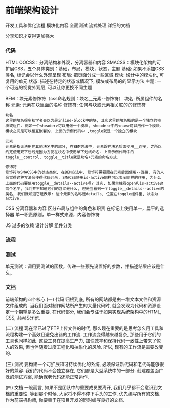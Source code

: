 # 前端架构设计
开发工具和优化流程
模块化内容
全面测试
流式处理
详细的文档

分享知识才变得更加强大
### 代码
HTML
  OOCSS：分离结构和外观，分离容器和内容
  SMACSS：模块化架构的可扩展CSS，五个具体类别：基础，布局，模块，状态，主题
    基础: 如果不添加CSS类名, 标记会以什么外观呈现
    布局: 把页面分成一些区域
    模块: 设计中的模块化, 可复用的单元
    状态: 描述在特定的状态或情况下, 模块或布局的的显示方法
    主题: 一个可选的视觉外观层, 可以让你更换不同主题
    
  BEM：块元素修饰符（css命名规则：块名__元素--修饰符）
    块名: 所属组件的名称
    元素: 元素在块里面的名称
    修饰符: 任何与块或元素相关联的的修饰符

    块名
    这里的块名很多初学者会以为是inline-block中的块, 其实这里的块名指的是一个独立的模块或组件. 例如一个<header>可以用做一个模块, <header>中的<nav>可以用作一个模块. 模块之间是可以相互嵌套的. 上面的示例代码中 ,toggle就是一个独立的模块

    元素
    元素是指无法用在其他块名中的部分, 在BEM方法中, 元素跟在块名后面使用__连接, 之所以约定使用双下划线是因为方便在块名中使用单下划线命名. 上面示例代码中的toggle__control, toggle__title就是块名+元素的命名方式.

    修饰符
    修饰符与SMACSS中的状态类似, 在BEM方法中, 修饰符需要跟在元素后面使用--连接. 有的人会觉得这种写法会使得代码冗余, SMACSS使用is-active同样可以表示同样的作用, 为什么上面的代码要使用toggle__details--active呢? 其实, 如果单独看open和is-active这两个名字, 我们并不知道它们的含义是什么, 但是当看到一个toggle__details--active的类名, 我们就知道它是表示: 这个元素的名称是details, 位置在toggle组件里, 状态为active.
CSS
  分离容器和内容
  区分布局与组件的角色和职责
  在标记上使用单一，扁平的选择器
  单一职责原则，单一样式来源，内容修饰符

JS
过多的依赖
设计分解
组件分类

### 流程


### 测试
单元测试：调用要测试的函数，传递一些预先设置好的参数，并描述结果应该是什么。

### 文档



前端架构的四个核心
(一) 代码
归根到底, 所有的网站都是由一堆文本文件和资源文件组成的. 当我们面对制作网站所产生的大量代码时, 就会发现为代码和资源设定一个期望是多么重要. 在代码部分, 我们会专注于如果实现系统架构中的HTML, CSS, JavaScript.

(二) 流程
现在早已过了FTP上传文件的时代, 那么现在重要的是思考怎么用工具和流程构建一个高效且避免出错的工作流. 工作流变得越来越复杂, 那些用于它们的工具也同样如此. 这些工具在提高生产力, 加快效率和保持代码一致性上带来了惊人的效果, 但也伴随着过度工程化和抽象化的风险. 所以, 现有的工作流是需要改变的.

(三) 测试
要构建一个可扩展和可持续优化的系统, 必须保证新代码和老代码能够很好的兼容. 我们的代码不会独立存在, 它们都是大型系统中的一部分. 创建覆盖面广泛的测试方案, 能确保老代码还能正常运作.

(四) 文档
一般而言, 如果不是团队中的重要成员要离开, 我们几乎都不会意识到文档的重要性. 等到那个时候, 大家将不得不停下手头的工作, 优先编写所有的文档. 作为前端机构师, 你要善于在项目开发的同时编写良好的文档.